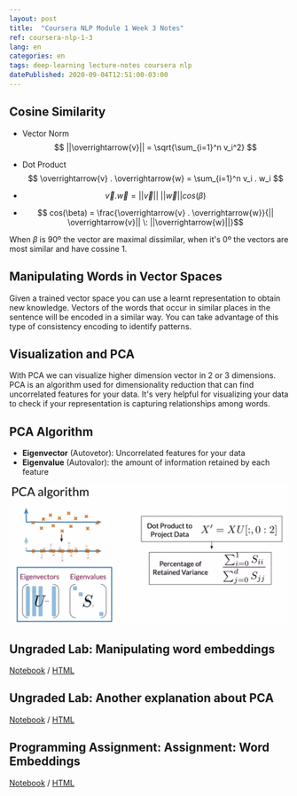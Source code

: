 ```yaml
---
layout: post
title:  "Coursera NLP Module 1 Week 3 Notes"
ref: coursera-nlp-1-3
lang: en
categories: en
tags: deep-learning lecture-notes coursera nlp
datePublished: 2020-09-04T12:51:00-03:00
---
```


<script type="text/x-mathjax-config">
MathJax.Hub.Config({
  tex2jax: {inlineMath: [['$','$'], ['\\(','\\)']]},
  displayAlign: "left"
});
</script>
<script src='https://cdnjs.cloudflare.com/ajax/libs/mathjax/2.7.5/latest.js?config=TeX-MML-AM_CHTML' async></script>

## Cosine Similarity

* Vector Norm
$$ ||\overrightarrow{v}|| = \sqrt{\sum_{i=1}^n v_i^2} $$
* Dot Product
$$ \overrightarrow{v} . \overrightarrow{w} = \sum_{i=1}^n v_i . w_i $$

* $$ \overrightarrow{v} . \overrightarrow{w} = || \overrightarrow{v}|| \: ||\overrightarrow{w}|| cos(\beta) $$
* $$ cos(\beta) = \frac{\overrightarrow{v} . \overrightarrow{w}}{|| \overrightarrow{v}|| \: ||\overrightarrow{w}||}$$

When $\beta$ is 90º the vector are maximal dissimilar, when it's 0º the vectors are most similar and have cossine 1.

## Manipulating Words in Vector Spaces

Given a trained vector space you can use a learnt representation to obtain new knowledge. Vectors of the words that occur in similar places in the sentence will be encoded in a similar way. You can take advantage of this type of consistency encoding to identify patterns.

## Visualization and PCA

With PCA we can visualize higher dimension vector in 2 or 3 dimensions. PCA is an algorithm used for dimensionality reduction that can find uncorrelated features for your data. It's very helpful for visualizing your data to check if your representation is capturing relationships among words.

## PCA Algorithm

* **Eigenvector** (Autovetor): Uncorrelated features for your data
* **Eigenvalue** (Autovalor): the amount of information retained by each feature

![](/assets/2020-09-03-23-56-06.png)

## Ungraded Lab: Manipulating word embeddings

[Notebook](/assets/notebooks/NLP_specialization/Ungraded%20Labs/NLP_C1_W3_01_Numpy.ipynb) / [HTML](https://github.com/marcossilva/marcossilva.github.io/blob/master/assets/notebooks/NLP_specialization//Ungraded%20Labs/NLP_C1_W3_01_Numpy.ipynb)

## Ungraded Lab: Another explanation about PCA

[Notebook](/assets/notebooks/NLP_specialization/Ungraded%20Labs/NLP_C1_W3_02_WordEmbeddings.ipynb) / [HTML](https://github.com/marcossilva/marcossilva.github.io/blob/master/assets/notebooks/NLP_specialization/Ungraded%20Labs/NLP_C1_W3_02_WordEmbeddings.ipynb)

## Programming Assignment: Assignment: Word Embeddings

[Notebook](/assets/notebooks/NLP_specialization/Solved/C1_W3_Assignment.ipynb) / [HTML](https://github.com/marcossilva/marcossilva.github.io/blob/master/assets/notebooks/NLP_specialization/Solved/C1_W3_Assignment.ipynb)
